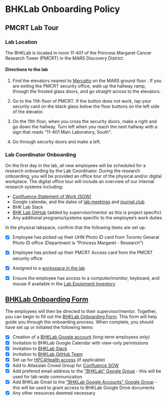 # BHKLab Onboarding Policy

## PMCRT Lab Tour
### Lab Location
The BHKLab is located in room 11-401 of the Princess Margaret Cancer Research Tower (PMCRT) in the MARS Discovery District.

#### Directions to the lab
1. Find the elevators nearest to [Mercatto](https://www.google.com/maps/place/Mercatto/data=!4m2!3m1!19sChIJiXa3MrY0K4gRXBkKpUGIqvs) on the MARS ground floor . If you are exiting the PMCRT security office, walk up the hallway ramp, through the frosted glass doors, and go straight across to the elevators.

2. Go to the 11th floor of PMCRT. If the button does not work, tap your security card on the black glass below the floor buttons on the left side of the elevator.

3. On the 11th floor, when you cross the security doors, make a right and go down the hallway. Turn left when you reach the next hallway with a sign that reads "11-401 Main Laboratory, South". 

4. Go through security doors and make a left.


### Lab Coordinator Onboarding
On the first day in the lab, all new employees will be scheduled for a research onboarding by the Lab Coordinator. During the research onboarding, you will be provided an office tour of the physical and/or digital workplace. The digital office tour will include an overview of our internal research systems including: 

- [Confluence Statement of Work (SOW)](../../General/Summary_Of_Work/index.md)
- Google calendar, and the dates of [lab meetings](../../General/Meetings/lab_meeting.md) and [journal club](../../General/Meetings/journal_club.md)
- BHK Lab Slack
- [BHK Lab GitHub](https://github.com/bhklab) (added by supervisor/mentor as this is project specific)
- Any additional programs/systems specific to the employee’s work duties


In the physical labspace, confirm that the following items are set up:

- [x] Employee has picked up their UHN Photo ID card from Toronto General Photo ID office (Department is “Princess Margaret - Research”)
- [x] Employee has picked up their PMCRT Access card from the PMCRT security office
- [x] Assigned to a [workspace in the lab](https://docs.google.com/spreadsheets/d/1LOKDkhRi4wDBf5Cg5Cjzzdeh0frhG4YZ5h11d835Qa0/edit?gid=0#gid=0)
- [x] Ensure the employee has access to a computer/monitor, keyboard, and mouse if available in the [Lab Equipment Inventory](https://docs.google.com/spreadsheets/d/1zFbTAdv5DT6tnajDMeXwoWP65VzjcD9PxynnXzholwE/edit?gid=212760015#gid=212760015&fvid=1274444863)


## [BHKLab Onboarding Form](https://docs.google.com/forms/d/e/1FAIpQLSem1WRpvKiHyeMop-sOsRx7NOd0hWbT2PGRRxiz3nfR3GUPEQ/viewform?usp=sf_link)
The employees will then be directed to their supervisor/mentor. Together, you can begin to fill out the [BHKLab Onboarding Form](https://docs.google.com/forms/d/e/1FAIpQLSem1WRpvKiHyeMop-sOsRx7NOd0hWbT2PGRRxiz3nfR3GUPEQ/viewform?usp=sf_link). This form will help guide you through the onboarding process. When complete, you should have set up or initiated the following items:

- [x] Creation of a [BHKLab Google account](https://support.google.com/mail/answer/56256?hl=en) (long-term employees only)
- [x] Invitation to BHKLab Google Calendar with view-only permissions
- [x] Invitation to [BHKLab Slack](http://bhklab.slack.com)
- [x] Invitation to [BHKLab GitHub Team](https://github.com/orgs/bhklab/teams/bhkteam)
- [x] Set up for [HPC4Health access](https://bhklab.github.io/HPC4Health/setup/getting_an_account/) (if applicable)
- [x] Add to Atlassian Crowd Group for [Confluence SOW](https://collaborate.uhnresearch.ca/confluence/pages/viewpage.action?spaceKey=BHKLabSOW&title=BHKLab-SOW)
- [x] Add prefered email address to the ["BHKLab" Google Group](https://groups.google.com/g/bhklabresearch/members) - this will be used for lab-wide communication 
- [x] Add BHKLab Gmail to the ["BHKLab Google Accounts" Google Group](https://groups.google.com/g/bhklab-accounts/members) - this will be used to grant access to BHKLab Google Drive documents
- [x] Any other resources deemed necessary

